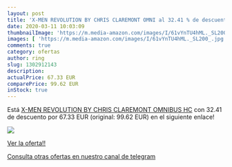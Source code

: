 ```yaml
---
layout: post
title: 'X-MEN REVOLUTION BY CHRIS CLAREMONT OMNI al 32.41 % de descuento'
date: 2020-03-11 10:03:09
thumbnailImage: 'https://m.media-amazon.com/images/I/61vYnTU4hML._SL200_.jpg'
images: [ 'https://m.media-amazon.com/images/I/61vYnTU4hML._SL200_.jpg' ]
comments: true
category: ofertas
author: ring
slug: 1302912143
description:
actualPrice: 67.33 EUR
comparePrice: 99.62 EUR
inStock: true
---
```


Está [X-MEN REVOLUTION BY CHRIS CLAREMONT OMNIBUS HC](https://www.amazon.es/dp/1302912143/?tag=redken-21) con 32.41 de descuento por 67.33 EUR (original: 99.62 EUR) en el siguiente enlace!

[![](https://m.media-amazon.com/images/I/61vYnTU4hML._SL200_.jpg)](https://www.amazon.es/dp/1302912143/?tag=redken-21)

[Ver la oferta!!](https://www.amazon.es/dp/1302912143/?tag=redken-21)

[Consulta otras ofertas en nuestro canal de telegram](https://t.me/s/ofertas25)
